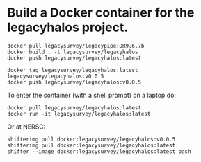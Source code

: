 Build a Docker container for the legacyhalos project.
=====================================================

```
docker pull legacysurvey/legacypipe:DR9.6.7b
docker build . -t legacysurvey/legacyhalos
docker push legacysurvey/legacyhalos:latest

docker tag legacysurvey/legacyhalos:latest legacysurvey/legacyhalos:v0.0.5
docker push legacysurvey/legacyhalos:v0.0.5
```

To enter the container (with a shell prompt) on a laptop do:
```
docker pull legacysurvey/legacyhalos:latest
docker run -it legacysurvey/legacyhalos:latest
```

Or at NERSC:
```
shifterimg pull docker:legacysurvey/legacyhalos:v0.0.5
shifterimg pull docker:legacysurvey/legacyhalos:latest
shifter --image docker:legacysurvey/legacyhalos:latest bash
```
